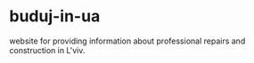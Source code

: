 # buduj-in-ua
website for providing information about professional repairs and construction in L'viv.
